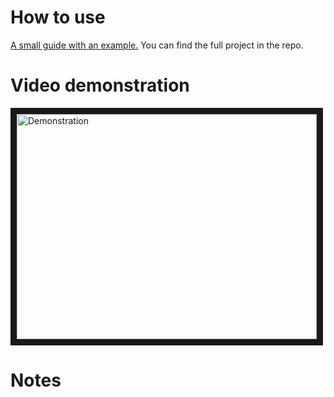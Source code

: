 How to use
========================
[A small guide with an example.](http://sookhaal.github.io/S1_Addon_Coding/lib.html) You can find the full project in the repo.

Video demonstration
========================
<a href="http://www.youtube.com/watch?feature=player_embedded&v=GEjQlv7YiuM
" target="_blank"><img src="http://img.youtube.com/vi/GEjQlv7YiuM/0.jpg" 
alt="Demonstration" width="480" height="360" border="10" /></a>

Notes
========================
